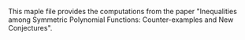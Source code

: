This maple file provides the computations from the paper "Inequalities among Symmetric Polynomial Functions: Counter-examples and New Conjectures". 
